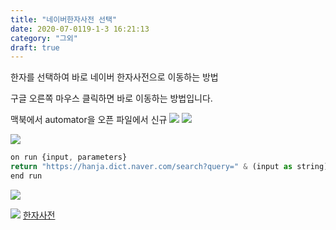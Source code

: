 ```yaml
---
title: "네이버한자사전 선택"
date: 2020-07-0119-1-3 16:21:13
category: "그외"
draft: true
---
```


한자를 선택하여 바로 네이버 한자사전으로 이동하는 방법

구글 오른쪽 마우스 클릭하면 바로 이동하는 방법입니다.

맥북에서 automator을 오픈
파일에서 신규
![](https://i.ibb.co/ts0xCdp/auto-01.png)
![](https://i.ibb.co/cbcvvZ6/auto-02.png)

![](https://i.ibb.co/VLm5jBV/auto-03.png)

```js
on run {input, parameters}
return "https://hanja.dict.naver.com/search?query=" & (input as string)
end run
```

![](https://i.ibb.co/ggRXPR1/auto-04.png)

![](https://i.ibb.co/Gc5YW0R/auto-05.png)
[한자사전](https://hanja.dict.naver.com/)
<!--stackedit_data:
eyJoaXN0b3J5IjpbLTE5OTUzNjM3NzMsMTg5NDI1MTM3XX0=
-->